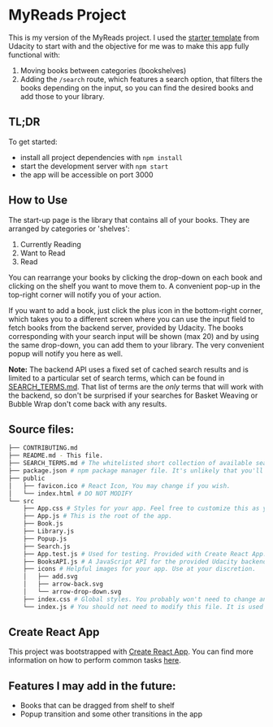 # MyReads Project

This is my version of the MyReads project. I used the [starter template](https://github.com/udacity/reactnd-project-myreads-starter) from Udacity to start with and the objective for me was to make this app fully functional with:
1. Moving books between categories (bookshelves)
2. Adding the `/search` route, which features a search option, that filters the books depending on the input, so you can find the desired books and add those to your library.

## TL;DR

To get started:

* install all project dependencies with `npm install`
* start the development server with `npm start`
* the app will be accessible on port 3000

## How to Use
The start-up page is the library that contains all of your books. They are arranged by categories or 'shelves':

1. Currently Reading
2. Want to Read
3. Read

You can rearrange your books by clicking the drop-down on each book and clicking on the shelf you want to move them to. A convenient pop-up in the top-right corner will notify you of your action.

If you want to add a book, just click the plus icon in the bottom-right corner, which takes you to a different screen where you can use the input field to fetch books from the backend server, provided by Udacity. The books corresponding with your search input will be shown (max 20) and by using the same drop-down, you can add them to your library. The very convenient popup will notify you here as well.

**Note:** The backend API uses a fixed set of cached search results and is limited to a particular set of search terms, which can be found in [SEARCH_TERMS.md](SEARCH_TERMS.md). That list of terms are the _only_ terms that will work with the backend, so don't be surprised if your searches for Basket Weaving or Bubble Wrap don't come back with any results.


## Source files:
```bash
├── CONTRIBUTING.md
├── README.md - This file.
├── SEARCH_TERMS.md # The whitelisted short collection of available search terms for you to use with your app.
├── package.json # npm package manager file. It's unlikely that you'll need to modify this.
├── public
│   ├── favicon.ico # React Icon, You may change if you wish.
│   └── index.html # DO NOT MODIFY
└── src
    ├── App.css # Styles for your app. Feel free to customize this as you desire.
    ├── App.js # This is the root of the app.
    ├── Book.js
    ├── Library.js
    ├── Popup.js
    ├── Search.js
    ├── App.test.js # Used for testing. Provided with Create React App. Testing is encouraged, but not required.
    ├── BooksAPI.js # A JavaScript API for the provided Udacity backend. Instructions for the methods are below.
    ├── icons # Helpful images for your app. Use at your discretion.
    │   ├── add.svg
    │   ├── arrow-back.svg
    │   └── arrow-drop-down.svg
    ├── index.css # Global styles. You probably won't need to change anything here.
    └── index.js # You should not need to modify this file. It is used for DOM rendering only.
```

## Create React App

This project was bootstrapped with [Create React App](https://github.com/facebookincubator/create-react-app). You can find more information on how to perform common tasks [here](https://github.com/facebookincubator/create-react-app/blob/master/packages/react-scripts/template/README.md).

## Features I may add in the future:

- Books that can be dragged from shelf to shelf
- Popup transition and some other transitions in the app
